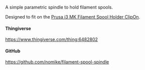 A simple parametric spindle to hold filament spools.

Designed to fit on the [Prusa i3 MK Filament Spool Holder ClipOn](https://www.printables.com/model/81806-prusa-i3-mk-filament-spool-holder-clipon/files).

#### Thingiverse

<https://www.thingiverse.com/thing:6482802>

#### GitHub

<https://github.com/nomike/filament-spool-spindle>
